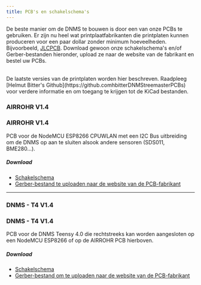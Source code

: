 ```yaml
---
title: PCB's en schakelschema's
---
```


De beste manier om de DNMS te bouwen is door een van onze PCBs te gebruiken.
Er zijn nu heel wat printplaatfabrikanten die printplaten kunnen produceren voor een paar dollar zonder minimum hoeveelheden. Bijvoorbeeld, [JLCPCB](https://jlcpcb.com/).
Download gewoon onze schakelschema's en/of Gerber-bestanden hieronder, upload ze naar de website van de fabrikant en bestel uw PCBs.

<br>
De laatste versies van de printplaten worden hier beschreven. Raadpleeg [Helmut Bitter's Github](https://github.comhbitterDNMStreemasterPCBs) voor verdere informatie en om toegang te krijgen tot de KiCad bestanden.

### AIRROHR V1.4
### AIRROHR V1.4
PCB voor de NodeMCU ESP8266 CPUWLAN met een I2C Bus uitbreiding om de DNMS op aan te sluiten alsook andere sensoren (SDS011, BME280...).


##### Download
* [Schakelschema](..docsdnmsairrohr-PCB-circuit-diagram.pdf)
* [Gerber-bestand te uploaden naar de website van de PCB-fabrikant](../docs/dnms/airrohr-PCB-circuit-diagram-gerber.zip)

---

### DNMS - T4 V1.4
### DNMS - T4 V1.4
PCB voor de DNMS Teensy 4.0 die rechtstreeks kan worden aangesloten op een NodeMCU ESP8266 of op de AIRROHR PCB hierboven.


##### Download
* [Schakelschema](..docsdnmsdnms-noise-measuring-teensy-40-circuit-diagram.pdf)
* [Gerber-bestand om te uploaden naar de website van de PCB-fabrikant](..docsdnmsdnms-noise-measuring-teensy-40-circuit-gerber.zip)

